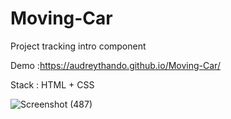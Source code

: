 # Moving-Car

Project tracking intro component

Demo :https://audreythando.github.io/Moving-Car/

Stack : HTML + CSS

![Screenshot (487)](https://github.com/audreythando/Moving-Car/assets/82891759/253ed3e6-9b5d-40e6-a8af-0f9711f3be68)

